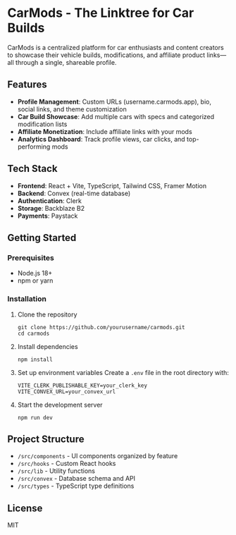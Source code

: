 # CarMods - The Linktree for Car Builds

CarMods is a centralized platform for car enthusiasts and content creators to showcase their vehicle builds, modifications, and affiliate product links—all through a single, shareable profile.

## Features

- **Profile Management**: Custom URLs (username.carmods.app), bio, social links, and theme customization
- **Car Build Showcase**: Add multiple cars with specs and categorized modification lists
- **Affiliate Monetization**: Include affiliate links with your mods
- **Analytics Dashboard**: Track profile views, car clicks, and top-performing mods

## Tech Stack

- **Frontend**: React + Vite, TypeScript, Tailwind CSS, Framer Motion
- **Backend**: Convex (real-time database)
- **Authentication**: Clerk
- **Storage**: Backblaze B2
- **Payments**: Paystack

## Getting Started

### Prerequisites

- Node.js 18+
- npm or yarn

### Installation

1. Clone the repository
   ```
   git clone https://github.com/yourusername/carmods.git
   cd carmods
   ```

2. Install dependencies
   ```
   npm install
   ```

3. Set up environment variables
   Create a `.env` file in the root directory with:
   ```
   VITE_CLERK_PUBLISHABLE_KEY=your_clerk_key
   VITE_CONVEX_URL=your_convex_url
   ```

4. Start the development server
   ```
   npm run dev
   ```

## Project Structure

- `/src/components` - UI components organized by feature
- `/src/hooks` - Custom React hooks
- `/src/lib` - Utility functions
- `/src/convex` - Database schema and API
- `/src/types` - TypeScript type definitions

## License

MIT


